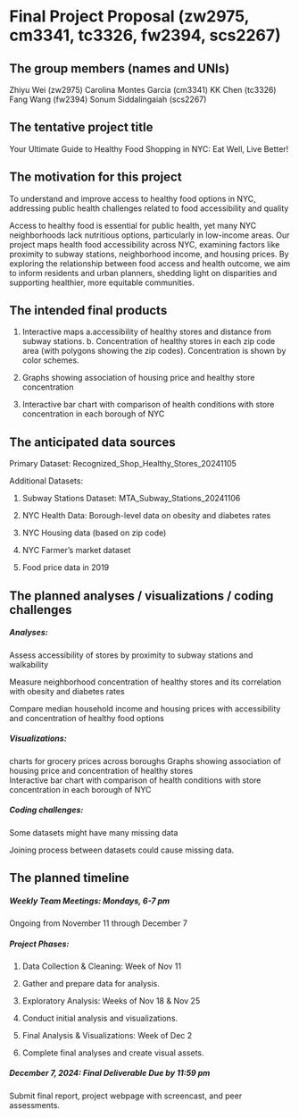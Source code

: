 Final Project Proposal (zw2975, cm3341, tc3326, fw2394, scs2267)
================

## The group members (names and UNIs)

Zhiyu Wei (zw2975) Carolina Montes Garcia (cm3341) KK Chen (tc3326) Fang
Wang (fw2394) Sonum Siddalingaiah (scs2267)

## The tentative project title

Your Ultimate Guide to Healthy Food Shopping in NYC: Eat Well, Live
Better!

## The motivation for this project

To understand and improve access to healthy food options in NYC,
addressing public health challenges related to food accessibility and
quality

Access to healthy food is essential for public health, yet many NYC
neighborhoods lack nutritious options, particularly in low-income areas.
Our project maps health food accessibility across NYC, examining factors
like proximity to subway stations, neighborhood income, and housing
prices. By exploring the relationship between food access and health
outcome, we aim to inform residents and urban planners, shedding light
on disparities and supporting healthier, more equitable communities.

## The intended final products

1.  Interactive maps a.accessibility of healthy stores and distance from
    subway stations. b. Concentration of healthy stores in each zip code
    area (with polygons showing the zip codes). Concentration is shown
    by color schemes.

2.  Graphs showing association of housing price and healthy store
    concentration

3.  Interactive bar chart with comparison of health conditions with
    store concentration in each borough of NYC

## The anticipated data sources

Primary Dataset: Recognized_Shop_Healthy_Stores_20241105

Additional Datasets:

1.  Subway Stations Dataset: MTA_Subway_Stations_20241106

2.  NYC Health Data: Borough-level data on obesity and diabetes rates

3.  NYC Housing data (based on zip code)

4.  NYC Farmer’s market dataset

5.  Food price data in 2019

## The planned analyses / visualizations / coding challenges

##### Analyses:

Assess accessibility of stores by proximity to subway stations and
walkability

Measure neighborhood concentration of healthy stores and its correlation
with obesity and diabetes rates

Compare median household income and housing prices with accessibility
and concentration of healthy food options

##### Visualizations:

charts for grocery prices across boroughs Graphs showing association of
housing price and concentration of healthy stores  
Interactive bar chart with comparison of health conditions with store
concentration in each borough of NYC

##### Coding challenges:

Some datasets might have many missing data

Joining process between datasets could cause missing data.

## The planned timeline

##### Weekly Team Meetings: Mondays, 6-7 pm

Ongoing from November 11 through December 7

##### Project Phases:

1.  Data Collection & Cleaning: Week of Nov 11

2.  Gather and prepare data for analysis.

3.  Exploratory Analysis: Weeks of Nov 18 & Nov 25

4.  Conduct initial analysis and visualizations.

5.  Final Analysis & Visualizations: Week of Dec 2

6.  Complete final analyses and create visual assets.

##### December 7, 2024: Final Deliverable Due by 11:59 pm

Submit final report, project webpage with screencast, and peer
assessments.
